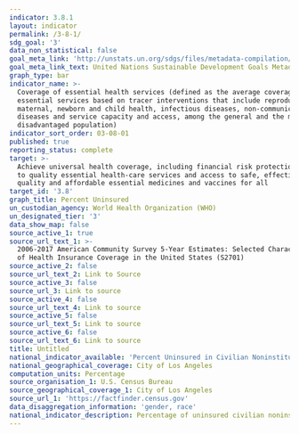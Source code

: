 ```yaml
---
indicator: 3.8.1
layout: indicator
permalink: /3-8-1/
sdg_goal: '3'
data_non_statistical: false
goal_meta_link: 'http://unstats.un.org/sdgs/files/metadata-compilation/Metadata-Goal-3.pdf'
goal_meta_link_text: United Nations Sustainable Development Goals Metadata (pdf 865kB)
graph_type: bar
indicator_name: >-
  Coverage of essential health services (defined as the average coverage of
  essential services based on tracer interventions that include reproductive,
  maternal, newborn and child health, infectious diseases, non-communicable
  diseases and service capacity and access, among the general and the most
  disadvantaged population)
indicator_sort_order: 03-08-01
published: true
reporting_status: complete
target: >-
  Achieve universal health coverage, including financial risk protection, access
  to quality essential health-care services and access to safe, effective,
  quality and affordable essential medicines and vaccines for all
target_id: '3.8'
graph_title: Percent Uninsured
un_custodian_agency: World Health Organization (WHO)
un_designated_tier: '3'
data_show_map: false
source_active_1: true
source_url_text_1: >-
  2006-2017 American Community Survey 5-Year Estimates: Selected Characteristics
  of Health Insurance Coverage in the United States (S2701)
source_active_2: false
source_url_text_2: Link to Source
source_active_3: false
source_url_3: Link to source
source_active_4: false
source_url_text_4: Link to source
source_active_5: false
source_url_text_5: Link to source
source_active_6: false
source_url_text_6: Link to source
title: Untitled
national_indicator_available: 'Percent Uninsured in Civilian Noninstitutionalized Population '
national_geographical_coverage: City of Los Angeles
computation_units: Percentage
source_organisation_1: U.S. Census Bureau
source_geographical_coverage_1: City of Los Angeles
source_url_1: 'https://factfinder.census.gov'
data_disaggregation_information: 'gender, race'
national_indicator_description: Percentage of uninsured civilian noninstitutionalized population.
---
```

